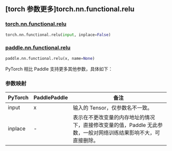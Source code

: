 ## [torch 参数更多]torch.nn.functional.relu

### [torch.nn.functional.relu](https://pytorch.org/docs/stable/generated/torch.nn.functional.relu.html#torch.nn.functional.relu)

```python
torch.nn.functional.relu(input, inplace=False)
```

### [paddle.nn.functional.relu](https://www.paddlepaddle.org.cn/documentation/docs/zh/develop/api/paddle/nn/functional/relu_cn.html)

```python
paddle.nn.functional.relu(x, name=None)
```

PyTorch 相比 Paddle 支持更多其他参数，具体如下：

### 参数映射

| PyTorch | PaddlePaddle | 备注                                                                                                            |
| ------- | ------------ | --------------------------------------------------------------------------------------------------------------- |
| input   | x            | 输入的 Tensor，仅参数名不一致。                                                                                 |
| inplace | -            | 表示在不更改变量的内存地址的情况下，直接修改变量的值，Paddle 无此参数，一般对网络训练结果影响不大，可直接删除。 |
